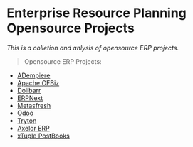 # Enterprise Resource Planning Opensource Projects
_This is a colletion and anlysis of opensource ERP projects._ 


> Opensource ERP Projects:
- [ADempiere](https://github.com/EnterpriseResourcePlanning/EnterpriseResourcePlanning.github.io/blob/master/adempiere.md)
- [Apache OFBiz](https://github.com/EnterpriseResourcePlanning/EnterpriseResourcePlanning.github.io/blob/master/ofbiz.md)
- [Dolibarr](https://github.com/EnterpriseResourcePlanning/EnterpriseResourcePlanning.github.io/blob/master/dolibarr.md)
- [ERPNext](https://github.com/EnterpriseResourcePlanning/EnterpriseResourcePlanning.github.io/blob/master/erpnext.md)
- [Metasfresh](https://github.com/EnterpriseResourcePlanning/EnterpriseResourcePlanning.github.io/blob/master/metasfresh.md)    
- [Odoo](https://github.com/EnterpriseResourcePlanning/EnterpriseResourcePlanning.github.io/blob/master/odoo.md)
- [Tryton](https://github.com/EnterpriseResourcePlanning/EnterpriseResourcePlanning.github.io/blob/master/tryton.md)
- [Axelor ERP](https://github.com/EnterpriseResourcePlanning/EnterpriseResourcePlanning.github.io/blob/master/axelor.md)
- [xTuple PostBooks](https://github.com/EnterpriseResourcePlanning/EnterpriseResourcePlanning.github.io/blob/master/xtuple.md)
